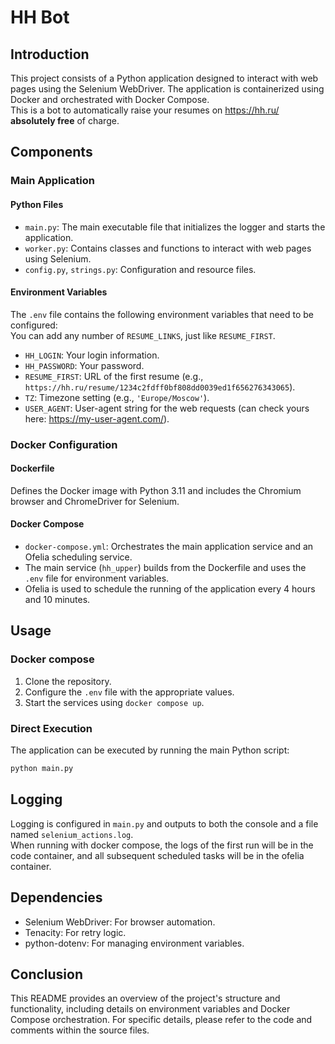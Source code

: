 # HH Bot
## Introduction

This project consists of a Python application designed to interact with web pages using the Selenium WebDriver. The application is containerized using Docker and orchestrated with Docker Compose.  
This is a bot to automatically raise your resumes on https://hh.ru/ **absolutely free** of charge.  

## Components

### Main Application

#### Python Files

- `main.py`: The main executable file that initializes the logger and starts the application.
- `worker.py`: Contains classes and functions to interact with web pages using Selenium.
- `config.py`, `strings.py`: Configuration and resource files.

#### Environment Variables

The `.env` file contains the following environment variables that need to be configured:  
You can add any number of `RESUME_LINKS`, just like `RESUME_FIRST`.  
- `HH_LOGIN`: Your login information.
- `HH_PASSWORD`: Your password.
- `RESUME_FIRST`: URL of the first resume (e.g., `https://hh.ru/resume/1234c2fdff0bf808dd0039ed1f656276343065`).
- `TZ`: Timezone setting (e.g., `'Europe/Moscow'`).
- `USER_AGENT`: User-agent string for the web requests (can check yours here: https://my-user-agent.com/).

### Docker Configuration

#### Dockerfile

Defines the Docker image with Python 3.11 and includes the Chromium browser and ChromeDriver for Selenium.

#### Docker Compose

- `docker-compose.yml`: Orchestrates the main application service and an Ofelia scheduling service.
- The main service (`hh_upper`) builds from the Dockerfile and uses the `.env` file for environment variables.
- Ofelia is used to schedule the running of the application every 4 hours and 10 minutes.



## Usage
### Docker compose 

1. Clone the repository.
2. Configure the `.env` file with the appropriate values.
3. Start the services using `docker compose up`.

### Direct Execution

The application can be executed by running the main Python script:

```bash
python main.py
```

## Logging

Logging is configured in `main.py` and outputs to both the console and a file named `selenium_actions.log`.  
When running with docker compose, the logs of the first run will be in the code container, and all subsequent scheduled tasks will be in the ofelia container.
## Dependencies

- Selenium WebDriver: For browser automation.
- Tenacity: For retry logic.
- python-dotenv: For managing environment variables.

## Conclusion

This README provides an overview of the project's structure and functionality, including details on environment variables and Docker Compose orchestration. For specific details, please refer to the code and comments within the source files.
